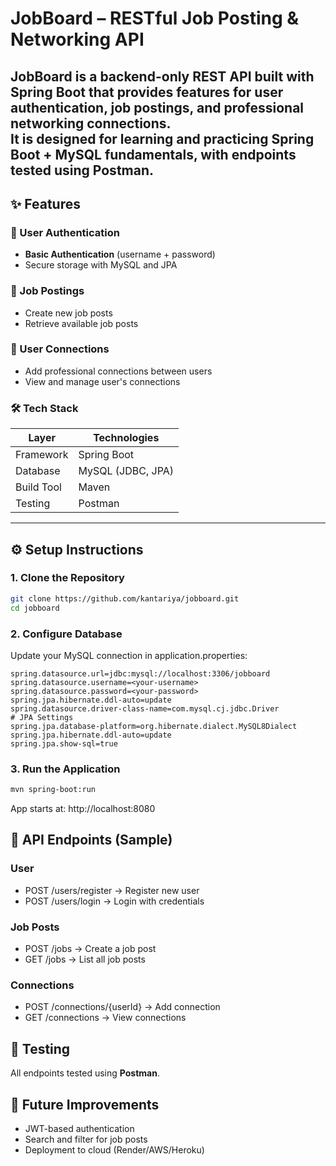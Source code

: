 # JobBoard – RESTful Job Posting & Networking API
**JobBoard** is a backend-only REST API built with **Spring Boot** that provides features for user authentication, job postings, and professional networking connections.  
It is designed for learning and practicing **Spring Boot + MySQL** fundamentals, with endpoints tested using **Postman**.
---
## ✨ Features
### 👤 User Authentication
- **Basic Authentication** (username + password)
- Secure storage with MySQL and JPA
### 💼 Job Postings
- Create new job posts
- Retrieve available job posts
### 🔗 User Connections
- Add professional connections between users
- View and manage user's connections
### 🛠️ Tech Stack
| Layer        | Technologies                  |
|--------------|-------------------------------|
| Framework    | Spring Boot                   |
| Database     | MySQL (JDBC, JPA) |
| Build Tool   | Maven                         |
| Testing      | Postman                       |
---
## ⚙️ Setup Instructions
### 1. Clone the Repository
```bash
git clone https://github.com/kantariya/jobboard.git
cd jobboard
```
### 2. Configure Database
Update your MySQL connection in application.properties:
```
spring.datasource.url=jdbc:mysql://localhost:3306/jobboard
spring.datasource.username=<your-username>
spring.datasource.password=<your-password>
spring.jpa.hibernate.ddl-auto=update
spring.datasource.driver-class-name=com.mysql.cj.jdbc.Driver
# JPA Settings
spring.jpa.database-platform=org.hibernate.dialect.MySQL8Dialect
spring.jpa.hibernate.ddl-auto=update
spring.jpa.show-sql=true
```
### 3. Run the Application
```bash
mvn spring-boot:run
```
App starts at: http://localhost:8080
## 🔗 API Endpoints (Sample)
### User
- POST /users/register → Register new user
- POST /users/login → Login with credentials
### Job Posts
- POST /jobs → Create a job post
- GET /jobs → List all job posts
### Connections
- POST /connections/{userId} → Add connection
- GET /connections → View connections
## 🧪 Testing
All endpoints tested using **Postman**.
## 🚀 Future Improvements
- JWT-based authentication
- Search and filter for job posts
- Deployment to cloud (Render/AWS/Heroku)
